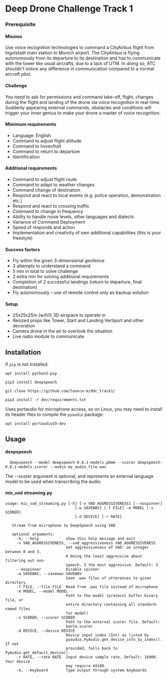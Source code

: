 # Deep Drone Challenge Track 1
### Prerequisite
#### Mission
Use voice recognition technologies to command a CityAirbus flight from Ingolstadt main station to Munich airport. The CityAirbus is flying autonomously from its departure to its destination and has to communicate with the tower like usual aircrafts, due to a lack of UTM. In doing so, ATC shouldn’t notice any difference in communication compared to a normal aircraft pilot.

#### Challenge
You need to ask for permissions and command take-off, flight, changes during the flight and landing of the drone via voice recognition in real-time. Suddenly appearing external commands, obstacles and conditions will trigger your inner genius to make your drone a master of voice recognition.

#### Mimimum requirements
* Language: English
* Command to adjust flight altitude
* Command to hover/halt
* Command to return to departure
* Identification

#### Additional requirements
* Command to adjust flight route
* Command to adapt to weather changes
* Command change of destination
* Respond and react to local events (e.g. police operation, demonstration etc.)
* Respond and react to crossing traffic
* Command to change in frequency
* Ability to handle noise levels, other languages and dialects
* Variance of Command Deployment
* Speed of responds and action
* Implementation and creativity of own additional capabilities (this is your freestyle)

#### Success factors
* Fly within the given 3-dimensional geofence
* 3 attempts to understand a command
* 5 min in total to solve challenge
* 2 extra min for solving additional requirements
* Completion of 2 successful landings (return to departure, final destination)
* Fly autonomously – use of remote control only as backup solution

#### Setup
* 25x25x25m (w/h/l) 3D airspace to operate in
* Resized props like Tower, Start and Landing Vertiport and other decoration
* Camera drone in the air to overlook the situation
* Live radio module to communicate

## Installation
If `pip` is not installed:
```
apt install python3-pip
```
```
pip3 install deepspeech
```
```
git clone https://github.com/leonce-m/ddc_track1/
```
```
pip3 install -r dev/requirements.txt
```
Uses portaudio for microphone access, so on Linux, you may need to install its header files to compile the `pyaudio` package:
```
apt install portaudio19-dev
```

## Usage
#### deepspeech
```
  deepspeech --model deepspeech-0.8.1-models.pbmm --scorer deepspeech-0.8.1-models.scorer --audio my_audio_file.wav
```
The --scorer argument is optional, and represents an external language model to be used when transcribing the audio.

#### mic_vad streaming.py
```
usage: mic_vad_streaming.py [-h] [-v VAD_AGGRESSIVENESS] [--nospinner]
                               [-w SAVEWAV] [-f FILE] -m MODEL [-s SCORER]
                               [-d DEVICE] [-r RATE]
   
   Stream from microphone to DeepSpeech using VAD
   
   optional arguments:
     -h, --help            show this help message and exit
     -v VAD_AGGRESSIVENESS, --vad_aggressiveness VAD_AGGRESSIVENESS
                           Set aggressiveness of VAD: an integer between 0 and 3,
                           0 being the least aggressive about filtering out non-
                           speech, 3 the most aggressive. Default: 3
     --nospinner           Disable spinner
     -w SAVEWAV, --savewav SAVEWAV
                           Save .wav files of utterences to given directory
     -f FILE, --file FILE  Read from .wav file instead of microphone
     -m MODEL, --model MODEL
                           Path to the model (protocol buffer binary file, or
                           entire directory containing all standard-named files
                           for model)
     -s SCORER, --scorer SCORER
                           Path to the external scorer file. Default:
                           kenlm.scorer
     -d DEVICE, --device DEVICE
                           Device input index (Int) as listed by
                           pyaudio.PyAudio.get_device_info_by_index(). If not
                           provided, falls back to PyAudio.get_default_device().
     -r RATE, --rate RATE  Input device sample rate. Default: 16000. Your device
                           may require 44100.
     -k, --keyboard        Type output through system keyboards
```
